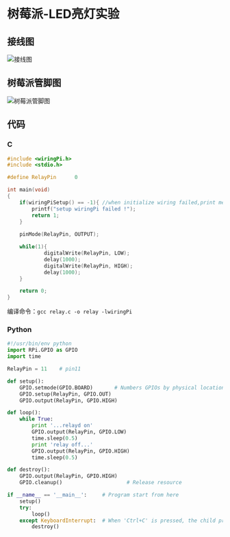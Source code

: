 # 树莓派-LED亮灯实验

## 接线图
![接线图](https://blog-1258402410.cos.ap-chengdu.myqcloud.com/blog0803/20210902230534.jpg)

## 树莓派管脚图
![树莓派管脚图](https://blog-1258402410.cos.ap-chengdu.myqcloud.com/blog0803/20210902230444.png)

## 代码
### C
```c
#include <wiringPi.h>
#include <stdio.h>

#define RelayPin      0

int main(void)
{
	if(wiringPiSetup() == -1){ //when initialize wiring failed,print messageto screen
		printf("setup wiringPi failed !");
		return 1; 
	}
	
	pinMode(RelayPin, OUTPUT);

	while(1){
			digitalWrite(RelayPin, LOW);			
			delay(1000);
			digitalWrite(RelayPin, HIGH);
			delay(1000);
	}

	return 0;
}
```

编译命令：`gcc relay.c -o relay -lwiringPi`

### Python
```python
#!/usr/bin/env python
import RPi.GPIO as GPIO
import time

RelayPin = 11    # pin11

def setup():
	GPIO.setmode(GPIO.BOARD)       # Numbers GPIOs by physical location
	GPIO.setup(RelayPin, GPIO.OUT)
	GPIO.output(RelayPin, GPIO.HIGH)

def loop():
	while True:
		print '...relayd on'
		GPIO.output(RelayPin, GPIO.LOW)
		time.sleep(0.5)
		print 'relay off...'
		GPIO.output(RelayPin, GPIO.HIGH)
		time.sleep(0.5)

def destroy():
	GPIO.output(RelayPin, GPIO.HIGH)
	GPIO.cleanup()                     # Release resource

if __name__ == '__main__':     # Program start from here
	setup()
	try:
		loop()
	except KeyboardInterrupt:  # When 'Ctrl+C' is pressed, the child program destroy() will be  executed.
		destroy()
```
